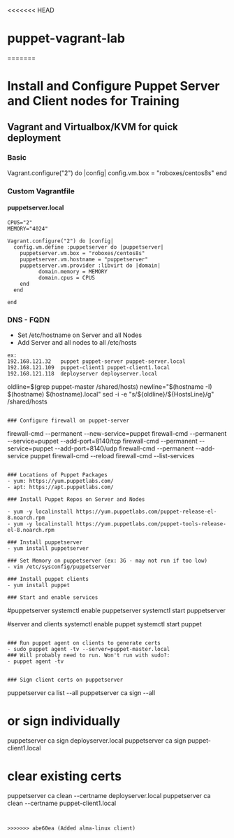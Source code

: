 <<<<<<< HEAD
# puppet-vagrant-lab
=======
# Install and Configure Puppet Server and Client nodes for Training

## Vagrant and Virtualbox/KVM for quick deployment

### Basic
Vagrant.configure("2") do |config|
  config.vm.box = "roboxes/centos8s"
end

### Custom Vagrantfile

#### puppetserver.local

```
CPUS="2"
MEMORY="4024"

Vagrant.configure("2") do |config|
  config.vm.define :puppetserver do |puppetserver|
    puppetserver.vm.box = "roboxes/centos8s"
    puppetserver.vm.hostname = "puppetserver"
    puppetserver.vm.provider :libvirt do |domain|
          domain.memory = MEMORY
          domain.cpus = CPUS
    end
  end

end
```



### DNS - FQDN
- Set /etc/hostname on Server and all Nodes
- Add Server and all nodes to all /etc/hosts

```
ex:
192.168.121.32   puppet puppet-server puppet-server.local
192.168.121.109  puppet-client1 puppet-client1.local
192.168.121.118  deployserver deployserver.local
```
oldline=$(grep puppet-master /shared/hosts)
newline="$(hostname -I)  $(hostname) $(hostname).local"
sed -i -e "s/${oldline}/${HostsLine}/g" /shared/hosts


```

### Configure firewall on puppet-server

```
firewall-cmd --permanent --new-service=puppet
firewall-cmd --permanent --service=puppet --add-port=8140/tcp
firewall-cmd --permanent --service=puppet --add-port=8140/udp
firewall-cmd --permanent --add-service puppet
firewall-cmd --reload
firewall-cmd --list-services
```

### Locations of Puppet Packages
- yum: https://yum.puppetlabs.com/
- apt: https://apt.puppetlabs.com/

### Install Puppet Repos on Server and Nodes

- yum -y localinstall https://yum.puppetlabs.com/puppet-release-el-8.noarch.rpm
- yum -y localinstall https://yum.puppetlabs.com/puppet-tools-release-el-8.noarch.rpm

### Install puppetserver
- yum install puppetserver

### Set Memory on puppetserver (ex: 3G - may not run if too low)
- vim /etc/sysconfig/puppetserver

### Install puppet clients
- yum install puppet

### Start and enable services

```
#puppetserver
systemctl enable puppetserver
systemctl start puppetserver

#server and clients
systemctl enable puppet
systemctl start puppet
```

### Run puppet agent on clients to generate certs
- sudo puppet agent -tv --server=puppet-master.local
### Will probably need to run. Won't run with sudo?:
- puppet agent -tv


### Sign client certs on puppetserver
```
puppetserver ca list --all
puppetserver ca sign --all

# or sign individually
puppetserver ca sign deployserver.local
puppetserver ca sign puppet-client1.local


# clear existing certs
puppetserver ca clean --certname deployserver.local
puppetserver ca clean --certname puppet-client1.local


```


>>>>>>> abe60ea (Added alma-linux client)
